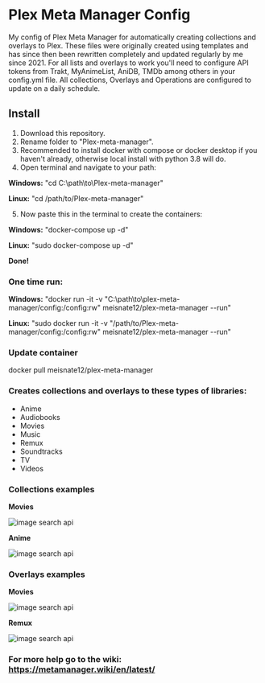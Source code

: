 # Plex Meta Manager Config

My config of Plex Meta Manager for automatically creating collections and overlays to Plex. These files were originally created using templates and has since then been rewritten completely and updated regularly by me since 2021. For all lists and overlays to work you'll need to configure API tokens from Trakt, MyAnimeList, AniDB, TMDb among others in your config.yml file. All collections, Overlays and Operations are configured to update on a daily schedule.

## Install

1. Download this repository.
2. Rename folder to "Plex-meta-manager".
3. Recommended to install docker with compose or docker desktop if you haven't already, otherwise local install with python 3.8 will do.
4. Open terminal and navigate to your path:

**Windows:** "cd C:\path\to\Plex-meta-manager"

**Linux:** "cd /path/to/Plex-meta-manager"

5. Now paste this in the terminal to create the containers:

**Windows:** "docker-compose up -d"

**Linux:** "sudo docker-compose up -d"

**Done!**

### One time run:

**Windows:** "docker run -it -v "C:\path\to\plex-meta-manager/config:/config:rw" meisnate12/plex-meta-manager --run"

**Linux:** "sudo docker run -it -v "/path/to/Plex-meta-manager/config:/config:rw" meisnate12/plex-meta-manager --run"

### Update container

docker pull meisnate12/plex-meta-manager

### Creates collections and overlays to these types of libraries:

- Anime
- Audiobooks
- Movies
- Music
- Remux
- Soundtracks
- TV
- Videos

### Collections examples

**Movies**

![image search api](https://i.imgur.com/Q6njLZ9.png)

**Anime**

![image search api](https://i.imgur.com/dbuw1Gv.png)

### Overlays examples

**Movies**

![image search api](https://i.imgur.com/aOjcjQh.png)

**Remux**

![image search api](https://i.imgur.com/7x5sOL2.png)

### For more help go to the wiki: https://metamanager.wiki/en/latest/
